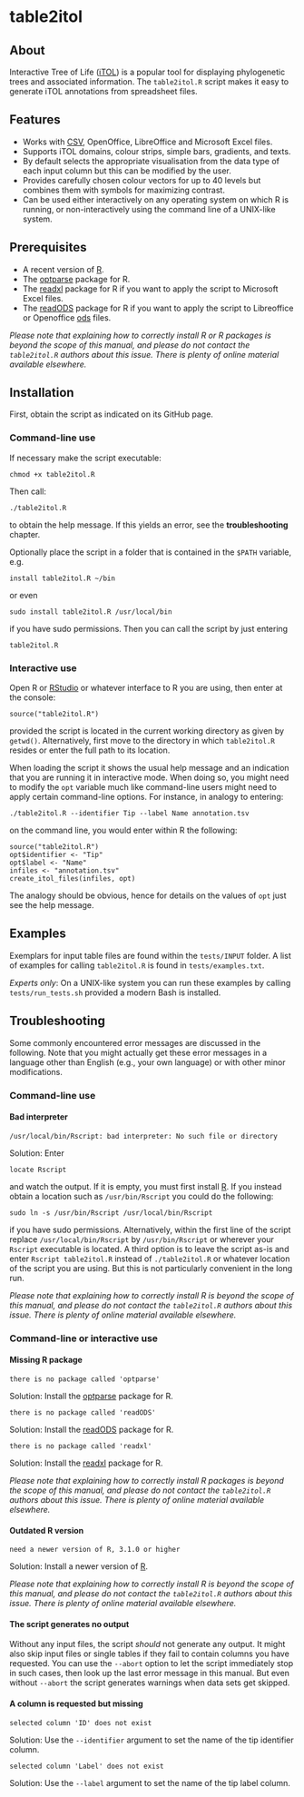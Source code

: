 # table2itol

## About

Interactive Tree of Life ([iTOL](http://itol.embl.de/)) is a popular tool
for displaying phylogenetic trees and associated information.
The `table2itol.R` script makes it easy to generate iTOL annotations from 
spreadsheet files.

## Features

* Works with [CSV](https://en.wikipedia.org/wiki/Delimiter-separated_values),
  OpenOffice, LibreOffice and Microsoft Excel files.
* Supports iTOL domains, colour strips, simple bars, gradients, and texts.
* By default selects the appropriate visualisation from the data type of each
  input column but this can be modified by the user.
* Provides carefully chosen colour vectors for up to 40 levels but combines
  them with symbols for maximizing contrast.
* Can be used either interactively on any operating system on which R is
  running, or non-interactively using the command line of a UNIX-like system.

## Prerequisites

* A recent version of [R](https://cran.r-project.org/).
* The [optparse](https://CRAN.R-project.org/package=optparse) package for R.
* The [readxl](https://CRAN.R-project.org/package=readxl) package for R if
  you want to apply the script to Microsoft Excel files.
* The [readODS](https://CRAN.R-project.org/package=readODS) package for R if
  you want to apply the script to Libreoffice or Openoffice 
  [ods](https://en.wikipedia.org/wiki/OpenDocument) files.

*Please note that explaining how to correctly install R or R packages is beyond
the scope of this manual, and please do not contact the `table2itol.R` authors
about this issue. There is plenty of online material available elsewhere.*

## Installation

First, obtain the script as indicated on its GitHub page.

### Command-line use

If necessary make the script executable:

`chmod +x table2itol.R`

Then call:

`./table2itol.R`

to obtain the help message. If this yields an error, see the **troubleshooting**
chapter.

Optionally place the script in a folder that is contained in the `$PATH` 
variable, e.g.

`install table2itol.R ~/bin`

or even

`sudo install table2itol.R /usr/local/bin`

if you have sudo permissions. Then you can call the script by just entering

`table2itol.R`

### Interactive use

Open R or [RStudio](https://www.rstudio.com/) or whatever interface to R you 
are using, then enter at the console:

`source("table2itol.R")`

provided the script is located in the current working directory as given by
`getwd()`. Alternatively, first move to the directory in which `table2itol.R`
resides or enter the full path to its location.

When loading the script it shows the usual help message and an indication that
you are running it in interactive mode. When doing so, you might need to modify
the `opt` variable much like command-line users might need to apply certain 
command-line options. For instance, in analogy to entering:

`./table2itol.R --identifier Tip --label Name annotation.tsv`

on the command line, you would enter within R the following:

```
source("table2itol.R")
opt$identifier <- "Tip"
opt$label <- "Name"
infiles <- "annotation.tsv"
create_itol_files(infiles, opt)
```

The analogy should be obvious, hence for details on the values of `opt` just 
see the help message.

## Examples

Exemplars for input table files are found within the `tests/INPUT` folder. A
list of examples for calling `table2itol.R` is found in `tests/examples.txt`.

*Experts only*: On a UNIX-like system you can run these examples by calling
`tests/run_tests.sh` provided a modern Bash is installed.

## Troubleshooting

Some commonly encountered error messages are discussed in the following. Note
that you might actually get these error messages in a language other than
English (e.g., your own language) or with other minor modifications.

### Command-line use

#### Bad interpreter

`/usr/local/bin/Rscript: bad interpreter: No such file or directory`

Solution: Enter

`locate Rscript`

and watch the output. If it is empty, you must first install 
[R](https://cran.r-project.org/). If you instead obtain a location such as
`/usr/bin/Rscript` you could do the following:

`sudo ln -s /usr/bin/Rscript /usr/local/bin/Rscript`

if you have sudo permissions. Alternatively, within the first line of the script
replace `/usr/local/bin/Rscript` by `/usr/bin/Rscript` or wherever your 
`Rscript` executable is located. A third option is to leave the script as-is and
enter `Rscript table2itol.R` instead of `./table2itol.R` or whatever location of
the script you are using. But this is not particularly convenient in the long 
run.

*Please note that explaining how to correctly install R is beyond the scope of 
this manual, and please do not contact the `table2itol.R` authors about this
issue. There is plenty of online material available elsewhere.*

### Command-line or interactive use

#### Missing R package

`there is no package called 'optparse'`

Solution: Install the [optparse](https://CRAN.R-project.org/package=optparse)
package for R.

`there is no package called 'readODS'`

Solution: Install the [readODS](https://CRAN.R-project.org/package=readODS)
package for R.

`there is no package called 'readxl'`

Solution: Install the [readxl](https://CRAN.R-project.org/package=readxl)
package for R.

*Please note that explaining how to correctly install R packages is beyond the 
scope of this manual, and please do not contact the `table2itol.R` authors about
this issue. There is plenty of online material available elsewhere.*

#### Outdated R version

`need a newer version of R, 3.1.0 or higher`

Solution: Install a newer version of [R](https://cran.r-project.org/).

*Please note that explaining how to correctly install R is beyond the scope of 
this manual, and please do not contact the `table2itol.R` authors about this
issue. There is plenty of online material available elsewhere.*

#### The script generates no output

Without any input files, the script *should* not generate any output. It might
also skip input files or single tables if they fail to contain columns you have
requested. You can use the `--abort` option to let the script immediately stop
in such cases, then look up the last error message in this manual. But even
without `--abort` the script generates warnings when data sets get skipped.

#### A column is requested but missing

`selected column 'ID' does not exist`

Solution: Use the `--identifier` argument to set the name of the tip identifier
column.

`selected column 'Label' does not exist`

Solution: Use the `--label` argument to set the name of the tip label column.

